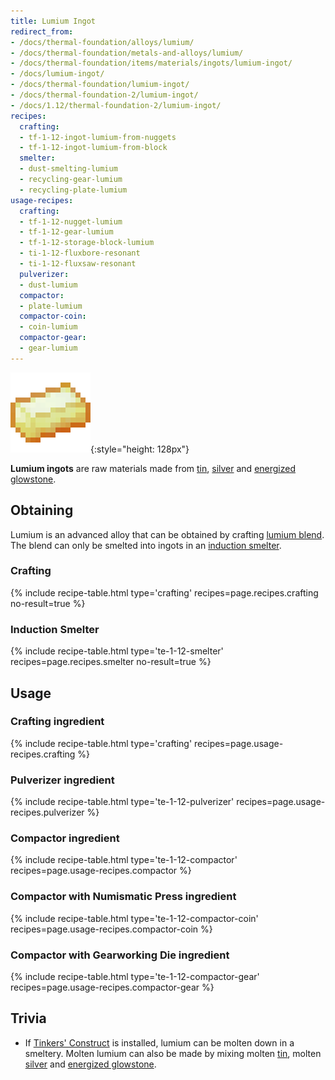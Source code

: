 ```yaml
---
title: Lumium Ingot
redirect_from:
- /docs/thermal-foundation/alloys/lumium/
- /docs/thermal-foundation/metals-and-alloys/lumium/
- /docs/thermal-foundation/items/materials/ingots/lumium-ingot/
- /docs/lumium-ingot/
- /docs/thermal-foundation/lumium-ingot/
- /docs/thermal-foundation-2/lumium-ingot/
- /docs/1.12/thermal-foundation-2/lumium-ingot/
recipes:
  crafting:
  - tf-1-12-ingot-lumium-from-nuggets
  - tf-1-12-ingot-lumium-from-block
  smelter:
  - dust-smelting-lumium
  - recycling-gear-lumium
  - recycling-plate-lumium
usage-recipes:
  crafting:
  - tf-1-12-nugget-lumium
  - tf-1-12-gear-lumium
  - tf-1-12-storage-block-lumium
  - ti-1-12-fluxbore-resonant
  - ti-1-12-fluxsaw-resonant
  pulverizer:
  - dust-lumium
  compactor:
  - plate-lumium
  compactor-coin:
  - coin-lumium
  compactor-gear:
  - gear-lumium
---
```


![Lumium ingot](/assets/images/thermal-foundation-2/ingot-lumium.png){:style="height: 128px"}


**Lumium ingots** are raw materials made from [tin](/docs/1.12/thermal-foundation/tin-ingot/),
[silver](/docs/1.12/thermal-foundation/silver-ingot/) and [energized
glowstone](/docs/1.12/thermal-foundation/energized-glowstone/).


Obtaining
---------

Lumium is an advanced alloy that can be obtained by crafting [lumium
blend](/docs/1.12/thermal-foundation/lumium-blend/). The
blend can only be smelted into ingots in an [induction
smelter](/docs/1.12/thermal-expansion/induction-smelter/).

### Crafting
{% include recipe-table.html type='crafting' recipes=page.recipes.crafting no-result=true %}

### Induction Smelter
{% include recipe-table.html type='te-1-12-smelter' recipes=page.recipes.smelter no-result=true %}


Usage
-----

### Crafting ingredient
{% include recipe-table.html type='crafting' recipes=page.usage-recipes.crafting %}

### Pulverizer ingredient
{% include recipe-table.html type='te-1-12-pulverizer' recipes=page.usage-recipes.pulverizer %}

### Compactor ingredient
{% include recipe-table.html type='te-1-12-compactor' recipes=page.usage-recipes.compactor %}

### Compactor with Numismatic Press ingredient
{% include recipe-table.html type='te-1-12-compactor-coin' recipes=page.usage-recipes.compactor-coin %}

### Compactor with Gearworking Die ingredient
{% include recipe-table.html type='te-1-12-compactor-gear' recipes=page.usage-recipes.compactor-gear %}


Trivia
------

* If [Tinkers'
  Construct](https://minecraft.curseforge.com/projects/tinkers-construct) is
  installed, lumium can be molten down in a smeltery. Molten lumium can also be
  made by mixing molten [tin](/docs/1.12/thermal-foundation/tin-ingot/), molten
  [silver](/docs/1.12/thermal-foundation/silver-ingot/) and [energized
  glowstone](/docs/1.12/thermal-foundation/energized-glowstone/).
